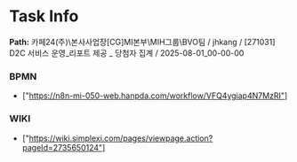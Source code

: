 # Task Info

**Path:** 카페24(주)\본사사업장\[CG]MI본부\MIH그룹\BVO팀 / jhkang / [271031] D2C 서비스 운영_리포트 제공 _ 당첨자 집계 / 2025-08-01_00-00-00

### BPMN
- ["https://n8n-mi-050-web.hanpda.com/workflow/VFQ4ygiap4N7MzRI"]

### WIKI
- ["https://wiki.simplexi.com/pages/viewpage.action?pageId=2735650124"]

